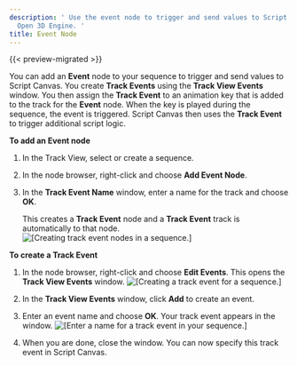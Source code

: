 ```yaml
---
description: ' Use the event node to trigger and send values to Script Canvas in
  Open 3D Engine. '
title: Event Node
---
```


{{< preview-migrated >}}

You can add an **Event** node to your sequence to trigger and send values to Script Canvas\. You create **Track Events** using the **Track View Events** window\. You then assign the **Track Event** to an animation key that is added to the track for the **Event** node\. When the key is played during the sequence, the event is triggered\. Script Canvas then uses the **Track Event** to trigger additional script logic\.

**To add an Event node**

1. In the Track View, select or create a sequence\.

1. In the node browser, right\-click and choose **Add Event Node**\.

1. In the **Track Event Name** window, enter a name for the track and choose **OK**\.

   This creates a **Track Event** node and a **Track Event** track is automatically to that node\.
![\[Creating track event nodes in a sequence.\]](/images/user-guide/cinematics/cinematics-track-view-editor-track-event-nodes.png)

**To create a Track Event**

1. In the node browser, right\-click and choose **Edit Events**\. This opens the **Track View Events** window\.
![\[Creating a track event for a sequence.\]](/images/user-guide/cinematics/cinematics-track-view-editor-track-event-nodes-2.png)

1. In the **Track View Events** window, click **Add** to create an event\.

1. Enter an event name and choose **OK**\. Your track event appears in the window\.
![\[Enter a name for a track event in your sequence.\]](/images/user-guide/cinematics/cinematics-track-view-editor-track-event-nodes-3.png)

1. When you are done, close the window\. You can now specify this track event in Script Canvas\.